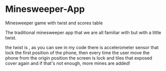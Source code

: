 # Minesweeper-App
Minesweeper game with twist and scores table

The traditional minesweeper app that we are all familiar with but with a little twist.

the twist is , as you can see in my code there is accelerometer sensor that lock the first position of the phone, 
then every time the user move the phone from the origin position the screen is lock and tiles that exposed cover again and if that's not enough, more mines are added!
